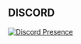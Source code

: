 
## DISCORD
  

[![Discord Presence](https://lanyard-profile-readme.vercel.app/api/707604740774690918?theme=light&bg=809ecf&animated=false&hideDiscrim=true&borderRadius=30px&idleMessage=Probably%20doing%20something%20else)](https://discord.com/users/707604740774690918)
